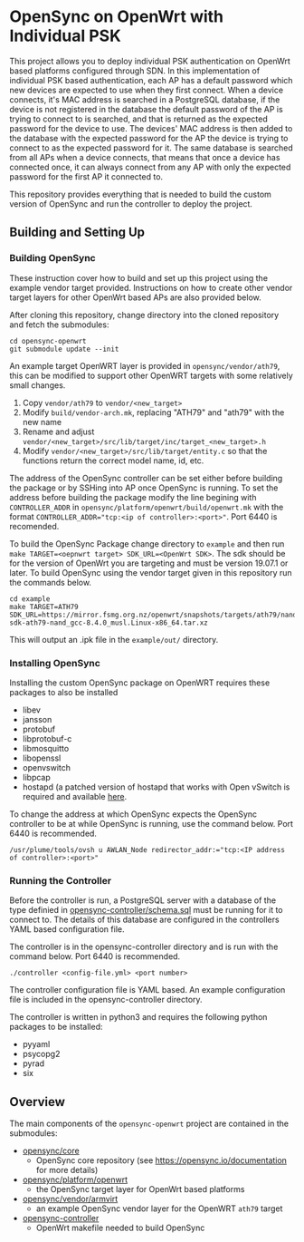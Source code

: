 # OpenSync on OpenWrt with Individual PSK

This project allows you to deploy individual PSK authentication on OpenWrt based platforms configured through SDN. In this implementation of individual PSK based authentication, each AP has a default password which new devices are expected to use when they first connect. When a device connects, it's MAC address is searched in a PostgreSQL database, if the device is not registered in the database the default password of the AP is trying to connect to is searched, and that is returned as the expected password for the device to use. The devices' MAC address is then added to the database with the expected password for the AP the device is trying to connect to as the expected password for it. The same database is searched from all APs when a device connects, that means that once a device has connected once, it can always connect from any AP with only the expected password for the first AP it connected to.

This repository provides everything that is needed to build the custom version of OpenSync and run the controller to deploy the project.

## Building and Setting Up

### Building OpenSync 

These instruction cover how to build and set up this project using the example vendor target provided. Instructions on how to create other vendor target layers for other OpenWrt based APs are also provided below.

After cloning this repository, change directory into the cloned repository and fetch the submodules:

```
cd opensync-openwrt
git submodule update --init
```
An example target OpenWRT layer is provided in `opensync/vendor/ath79`, this can be modified to support other OpenWRT targets with some relatively small changes.

1. Copy `vendor/ath79` to `vendor/<new_target>`
2. Modify `build/vendor-arch.mk`, replacing "ATH79" and "ath79" with the new name
3. Rename and adjust `vendor/<new_target>/src/lib/target/inc/target_<new_target>.h`
4. Modify `vendor/<new_target>/src/lib/target/entity.c` so that the functions return the correct model name, id, etc.

The address of the OpenSync controller can be set either before building the package or by SSHing into AP once OpenSync is running.
To set the address before building the package modify the line begining with `CONTROLLER_ADDR` in `opensync/platform/openwrt/build/openwrt.mk` with the format `CONTROLLER_ADDR="tcp:<ip of controller>:<port>"`. Port 6440 is recomended.

To build the OpenSync Package change directory to `example` and then run `make TARGET=<oepnwrt target> SDK_URL=<OpenWrt SDK>`. The sdk should be for the version of OpenWrt you are targeting and must be version 19.07.1 or later.
To build OpenSync using the vendor target given in this repository run the commands below.

```
cd example
make TARGET=ATH79 SDK_URL=https://mirror.fsmg.org.nz/openwrt/snapshots/targets/ath79/nand/openwrt-sdk-ath79-nand_gcc-8.4.0_musl.Linux-x86_64.tar.xz
```
This will output an .ipk file in the `example/out/` directory.

### Installing OpenSync

Installing the custom OpenSync package on OpenWRT requires these packages to also be installed 
- libev
- jansson
- protobuf
- libprotobuf-c
- libmosquitto
- libopenssl
- openvswitch
- libpcap
- hostapd (a patched version of hostapd that works with Open vSwitch is required and available [here](http://packages.wand.net.nz/openwrt/hostapd/).

To change the address at which OpenSync expects the OpenSync controller to be at while OpenSync is running, use the command below. Port 6440 is recommended.

`/usr/plume/tools/ovsh u AWLAN_Node redirector_addr:="tcp:<IP address of controller>:<port>"`

### Running the Controller

Before the controller is run, a PostgreSQL server with a database of the type definied in [opensync-controller/schema.sql](opensync-controller/schema.sql) must be running for it to connect to. The details of this database are configured in the controllers YAML based configuration file.

The controller is in the opensync-controller directory and is run with the command below. Port 6440 is recommended.

`./controller <config-file.yml> <port number>`

The controller configuration file is YAML based. An example configuration file is included in the opensync-controller directory.

The controller is written in python3 and requires the following python packages to be installed:
- pyyaml
- psycopg2
- pyrad
- six


Overview
--------

The main components of the `opensync-openwrt` project are contained in the submodules:

* [opensync/core](https://github.com/sdyear/opensync)
    - OpenSync core repository (see https://opensync.io/documentation for more details)
* [opensync/platform/openwrt](https://github.com/sdyear/opensync-platform-openwrt)
    - the OpenSync target layer for OpenWrt based platforms
* [opensync/vendor/armvirt](https://github.com/sdyear/opensync-vendor-ath79)
    - an example OpenSync vendor layer for the OpenWRT `ath79` target
* [opensync-controller](https://github.com/sdyear/opensync-controller)
    - OpenWrt makefile needed to build OpenSync
